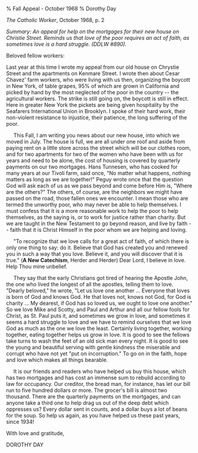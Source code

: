 % Fall Appeal - October 1968
% Dorothy Day

*The Catholic Worker*, October 1968, p. 2

*Summary: An appeal for help on the mortgages for their new house on
Christie Street. Reminds us that love of the poor requires an act of
faith, as sometimes love is a hard struggle. (DDLW \#890).*

Beloved fellow workers:

Last year at this time I wrote my appeal from our old house on Chrystie
Street and the apartments on Kenmare Street. I wrote then about Cesar
Chavez' farm workers, who were living with us then, organizing the
boycott in New York, of table grapes, 95% of which are grown in
California and picked by hand by the most neglected of the poor in the
country -- the agricultural workers. The strike is still going on, the
boycott is still in effect. Here in greater New York the pickets are
being given hospitality by the Seafarers International Union in
Brooklyn. I spoke of their hard work, their non-violent resistance to
injustice, their patience, the long suffering of the poor.

     This Fall, I am writing you news about our new house, into which we
moved in July. The house is full, we are all under one roof and aside
from paying rent on a little store across the street which will be our
clothes room, and for two apartments for two of the women who have been
with us for years and need to be alone, the cost of housing is covered
by quarterly payments on our two mortgages. Hans Tunnesen, who has
cooked for many years at our Tivoli farm, said once, "No matter what
happens, nothing matters as long as we are together!" Peguy wrote once
that the question God will ask each of us as we pass beyond and come
before Him is, "Where are the others?" The others, of course, are the
neighbors we might have passed on the road, those fallen ones we
encounter. I mean those who are termed the unworthy poor, who may never
be able to help themselves. I must confess that it is a more reasonable
work to help the poor to help themselves, as the saying is, or to work
for justice rather than charity. But we are taught in the New Testament
to go beyond reason, and live by faith -- faith that it is Christ
Himself in the poor whom we are helping and loving.

     "To recognize that we love calls for a great act of faith, of which
there is only one thing to say: do it. Believe that God has created you
and renewed you in such a way that you love. Believe it, and you will
discover that it is true." (**A New Catechism**, Herder and Herder) Dear
Lord, I believe in love. Help Thou mine unbelief.

     They say that the early Christians got tired of hearing the Apostle
John, the one who lived the longest of all the apostles, telling them to
love. "Dearly beloved," he wrote, "Let us love one another … Everyone
that loves is born of God and knows God. He that loves not, knows not
God, for God is charity … My dearest, if God has so loved us, we ought
to love one another." So we love Mike and Scotty, and Paul and Arthur
and all our fellow fools for Christ, as St. Paul puts it, and sometimes
we grow in love, and sometimes it seems a hard struggle to love and we
have to remind ourselves that we love God as much as the one we love the
least. Certainly living together, working together, eating together
helps us grow in love. It is good to see the fellows take turns to wash
the feet of an old sick man every night. It is good to see the young and
beautiful serving with gentle kindness the miserable and corrupt who
have not yet "put on incorruption." To go on in the faith, hope and love
which makes all things bearable.

     It is our friends and readers who have helped us buy this house,
which has two mortgages and has cost an immense sum to rebuild according
to law for occupancy. Our creditor, the bread man, for instance, has let
our bill run to five hundred dollars or more. The grocer's bill is
almost two thousand. There are the quarterly payments on the mortgages,
and can anyone take a third one to help drag us out of the deep debt
which oppresses us? Every dollar sent in counts, and a dollar buys a lot
of beans for the soup. So help us again, as you have helped us these
past years, since 1934!

With love and gratitude,

DOROTHY DAY
